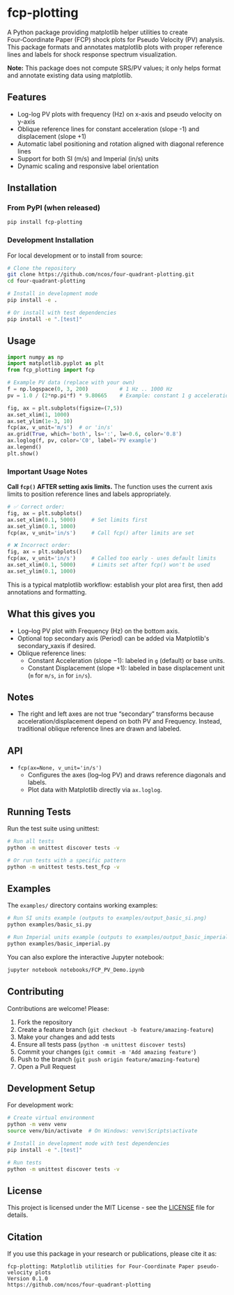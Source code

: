 fcp-plotting
============

A Python package providing matplotlib helper utilities to create Four‑Coordinate Paper (FCP) shock plots for Pseudo Velocity (PV) analysis. This package formats and annotates matplotlib plots with proper reference lines and labels for shock response spectrum visualization.

**Note:** This package does not compute SRS/PV values; it only helps format and annotate existing data using matplotlib.

## Features

- Log-log PV plots with frequency (Hz) on x-axis and pseudo velocity on y-axis
- Oblique reference lines for constant acceleration (slope -1) and displacement (slope +1)  
- Automatic label positioning and rotation aligned with diagonal reference lines
- Support for both SI (m/s) and Imperial (in/s) units
- Dynamic scaling and responsive label orientation

## Installation

### From PyPI (when released)
```bash
pip install fcp-plotting
```

### Development Installation
For local development or to install from source:

```bash
# Clone the repository
git clone https://github.com/ncos/four-quadrant-plotting.git
cd four-quadrant-plotting

# Install in development mode
pip install -e .

# Or install with test dependencies
pip install -e ".[test]"
```

Usage
-----

```python
import numpy as np
import matplotlib.pyplot as plt
from fcp_plotting import fcp

# Example PV data (replace with your own)
f = np.logspace(0, 3, 200)          # 1 Hz .. 1000 Hz
pv = 1.0 / (2*np.pi*f) * 9.80665    # Example: constant 1 g acceleration diagonal (SI)

fig, ax = plt.subplots(figsize=(7,5))
ax.set_xlim(1, 1000)
ax.set_ylim(1e-3, 10)
fcp(ax, v_unit='m/s')  # or 'in/s'
ax.grid(True, which='both', ls=':', lw=0.6, color='0.8')
ax.loglog(f, pv, color='C0', label='PV example')
ax.legend()
plt.show()
```

### Important Usage Notes

**Call `fcp()` AFTER setting axis limits.** The function uses the current axis limits to position reference lines and labels appropriately.

```python
# ✅ Correct order:
fig, ax = plt.subplots()
ax.set_xlim(0.1, 5000)     # Set limits first
ax.set_ylim(0.1, 1000)  
fcp(ax, v_unit='in/s')     # Call fcp() after limits are set

# ❌ Incorrect order:
fig, ax = plt.subplots()
fcp(ax, v_unit='in/s')     # Called too early - uses default limits
ax.set_xlim(0.1, 5000)     # Limits set after fcp() won't be used
ax.set_ylim(0.1, 1000)
```

This is a typical matplotlib workflow: establish your plot area first, then add annotations and formatting.

What this gives you
-------------------

- Log–log PV plot with Frequency (Hz) on the bottom axis.
- Optional top secondary axis (Period) can be added via Matplotlib's secondary_xaxis if desired.
- Oblique reference lines:
  - Constant Acceleration (slope −1): labeled in `g` (default) or base units.
  - Constant Displacement (slope +1): labeled in base displacement unit (`m` for `m/s`, `in` for `in/s`).

Notes
-----

- The right and left axes are not true “secondary” transforms because acceleration/displacement depend on both PV and Frequency. Instead, traditional oblique reference lines are drawn and labeled.

API
---

- `fcp(ax=None, v_unit='in/s')`
  - Configures the axes (log–log PV) and draws reference diagonals and labels.
  - Plot data with Matplotlib directly via `ax.loglog`.

## Running Tests

Run the test suite using unittest:

```bash
# Run all tests
python -m unittest discover tests -v

# Or run tests with a specific pattern
python -m unittest tests.test_fcp -v
```

## Examples

The `examples/` directory contains working examples:

```bash
# Run SI units example (outputs to examples/output_basic_si.png)
python examples/basic_si.py

# Run Imperial units example (outputs to examples/output_basic_imperial.png)  
python examples/basic_imperial.py
```

You can also explore the interactive Jupyter notebook:
```bash
jupyter notebook notebooks/FCP_PV_Demo.ipynb
```

## Contributing

Contributions are welcome! Please:

1. Fork the repository
2. Create a feature branch (`git checkout -b feature/amazing-feature`)
3. Make your changes and add tests
4. Ensure all tests pass (`python -m unittest discover tests`)
5. Commit your changes (`git commit -m 'Add amazing feature'`)
6. Push to the branch (`git push origin feature/amazing-feature`)
7. Open a Pull Request

## Development Setup

For development work:

```bash
# Create virtual environment
python -m venv venv
source venv/bin/activate  # On Windows: venv\Scripts\activate

# Install in development mode with test dependencies
pip install -e ".[test]"

# Run tests
python -m unittest discover tests -v
```

## License

This project is licensed under the MIT License - see the [LICENSE](LICENSE) file for details.

## Citation

If you use this package in your research or publications, please cite it as:

```
fcp-plotting: Matplotlib utilities for Four-Coordinate Paper pseudo-velocity plots
Version 0.1.0
https://github.com/ncos/four-quadrant-plotting
```
